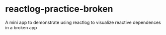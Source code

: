 # reactlog-practice-broken
A mini app to demonstrate using reactlog to visualize reactive dependences in a broken app
